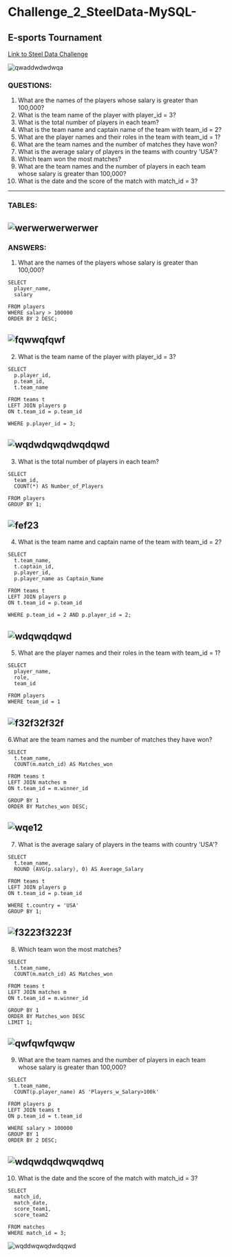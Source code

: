 # Challenge_2_SteelData-MySQL-
## E-sports Tournament
[Link to Steel Data Challenge](https://steeldata.org.uk/sql2.html)

![qwaddwdwdwqa](https://github.com/mfernandezcean/Challenge_2_SteelData-MySQL-/assets/105746149/b0ab65aa-8127-4eba-bcc6-0876104543c7)



### **QUESTIONS:**

1. What are the names of the players whose salary is greater than 100,000?
2. What is the team name of the player with player_id = 3?
3. What is the total number of players in each team?
4. What is the team name and captain name of the team with team_id = 2?
5. What are the player names and their roles in the team with team_id = 1?
6. What are the team names and the number of matches they have won?
7. What is the average salary of players in the teams with country 'USA'?
8. Which team won the most matches?
9. What are the team names and the number of players in each team whose salary is greater than 100,000?
10. What is the date and the score of the match with match_id = 3?
---

### TABLES:
![werwerwerwerwer](https://github.com/mfernandezcean/Challenge_2_SteelData-MySQL-/assets/105746149/36cf4176-ccd8-4ed1-bbca-0288133bb3e0)
--

### **ANSWERS:**

1. What are the names of the players whose salary is greater than 100,000?


```
SELECT 
  player_name,
  salary

FROM players
WHERE salary > 100000
ORDER BY 2 DESC;
```
![fqwwqfqwf](https://github.com/mfernandezcean/Challenge_2_SteelData-MySQL-/assets/105746149/f061fff7-b82b-4e45-b234-6c46ffa3ac53)
--

2. What is the team name of the player with player_id = 3?

```
SELECT
  p.player_id,
  p.team_id,
  t.team_name

FROM teams t
LEFT JOIN players p
ON t.team_id = p.team_id

WHERE p.player_id = 3;
```

![wqdwdqwqdwqdqwd](https://github.com/mfernandezcean/Challenge_2_SteelData-MySQL-/assets/105746149/0a61a1eb-19ef-454d-99d3-029b45c349a6)
--

3. What is the total number of players in each team?
```
SELECT 
  team_id,
  COUNT(*) AS Number_of_Players

FROM players
GROUP BY 1;
```
![fef23](https://github.com/mfernandezcean/Challenge_2_SteelData-MySQL-/assets/105746149/6d4178d7-d294-4f12-a641-ad4e1686ea98)
--
4. What is the team name and captain name of the team with team_id = 2?
```
SELECT 
  t.team_name,
  t.captain_id,
  p.player_id,
  p.player_name as Captain_Name

FROM teams t
LEFT JOIN players p
ON t.team_id = p.team_id

WHERE p.team_id = 2 AND p.player_id = 2;
```

![wdqwqdqwd](https://github.com/mfernandezcean/Challenge_2_SteelData-MySQL-/assets/105746149/a5328826-5da0-42f9-b4e2-184b0ce053d5)
--

5. What are the player names and their roles in the team with team_id = 1?
```
SELECT 
  player_name,
  role,
  team_id

FROM players 
WHERE team_id = 1
```

![f32f32f32f](https://github.com/mfernandezcean/Challenge_2_SteelData-MySQL-/assets/105746149/60723de5-d48c-44a0-b721-9d1bc262223b)
--

6.What are the team names and the number of matches they have won?
```
SELECT 
  t.team_name,
  COUNT(m.match_id) AS Matches_won

FROM teams t
LEFT JOIN matches m
ON t.team_id = m.winner_id

GROUP BY 1
ORDER BY Matches_won DESC; 
```

![wqe12](https://github.com/mfernandezcean/Challenge_2_SteelData-MySQL-/assets/105746149/b7a35b9a-910e-48df-8a3d-6138ecd36335)
--

7. What is the average salary of players in the teams with country 'USA'?
```
SELECT 
  t.team_name,
  ROUND (AVG(p.salary), 0) AS Average_Salary

FROM teams t
LEFT JOIN players p
ON t.team_id = p.team_id

WHERE t.country = 'USA'
GROUP BY 1;
```

![f3223f3223f](https://github.com/mfernandezcean/Challenge_2_SteelData-MySQL-/assets/105746149/b6bb9653-005a-4379-8316-d6fb76a4f5fb)
--

8. Which team won the most matches?
```
SELECT 
  t.team_name,
  COUNT(m.match_id) AS Matches_won

FROM teams t
LEFT JOIN matches m
ON t.team_id = m.winner_id

GROUP BY 1
ORDER BY Matches_won DESC
LIMIT 1;
```
![qwfqwfqwqw](https://github.com/mfernandezcean/Challenge_2_SteelData-MySQL-/assets/105746149/d66d2cac-0e72-4276-a0e8-ae880d2b44fc)
--

9. What are the team names and the number of players in each team whose salary is greater than 100,000?
```
SELECT
  t.team_name, 
  COUNT(p.player_name) AS 'Players_w_Salary>100k'

FROM players p
LEFT JOIN teams t
ON p.team_id = t.team_id

WHERE salary > 100000
GROUP BY 1
ORDER BY 2 DESC;
```

![wdqwdqdwqwqdwq](https://github.com/mfernandezcean/Challenge_2_SteelData-MySQL-/assets/105746149/473f5147-26a9-438b-9f38-3c1fac1f439d)
--

10. What is the date and the score of the match with match_id = 3?
```
SELECT 
  match_id,
  match_date,
  score_team1,
  score_team2

FROM matches
WHERE match_id = 3;
```

![wqddwqwqdwdqqwd](https://github.com/mfernandezcean/Challenge_2_SteelData-MySQL-/assets/105746149/dedc73b8-5d5c-4eb4-ad50-029e90752732)

